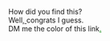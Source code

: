 How did you find this?  
Well,<a href="https://bpf99.github.io/hm" style="color: black;"> </a>congrats I guess.  
DM me the color of this link<a href="https://bpf99.github.io/About-Me" style="color: green;">.</a>

